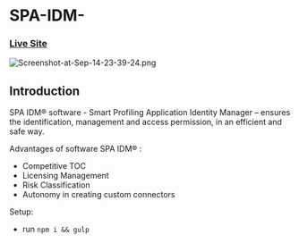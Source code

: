 # SPA-IDM-

### [Live Site](https://products.pdmfc.com/spa/eng)

![Screenshot-at-Sep-14-23-39-24.png](https://i.ibb.co/3yFvyWD/Screenshot-at-Sep-14-23-39-24.png)

## Introduction

SPA IDM® software - Smart Profiling Application Identity Manager – ensures the identification, management and access permission, in an efficient and safe way.

Advantages of software SPA IDM® :
- Competitive TOC
- Licensing Management
- Risk Classification
- Autonomy in creating custom connectors

Setup:
- run ```npm i && gulp```
